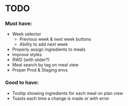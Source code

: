 # TODO

### Must have:

-   Week selector
    -   Previous week & next week buttons
    -   Ability to add next week
-   Properly assign ingredients to meals
-   Improve styles
-   RWD (with slider?)
-   Meal search by tag on meal view
-   Proper Prod & Staging envs

### Good to have:

-   Tooltip showing ingredients for each meal on plan view
-   Toasts each time a change is made or with error
